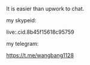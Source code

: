 It is easier than upwork to chat.

my skypeid:

live:.cid.8b45f15618c95759

my telegram:

https://t.me/wangbang1128
